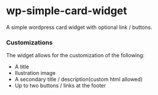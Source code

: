 # wp-simple-card-widget
A simple wordpress card widget with optional link / buttons.

### Customizations
The widget allows for the customization of the following:

* A title
* Ilustration image
* A secondary title / description(custom html allowed)
* Up to two buttons / links at the footer
